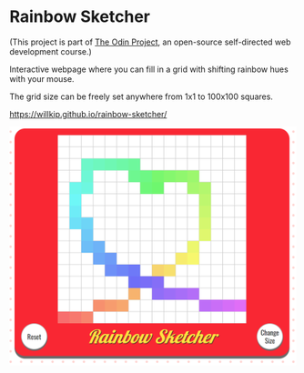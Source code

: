# Rainbow Sketcher

(This project is part of [The Odin Project](https://github.com/TheOdinProject/curriculum), an open-source self-directed web development course.)

Interactive webpage where you can fill in a grid with shifting rainbow hues with your mouse.

The grid size can be freely set anywhere from 1x1 to 100x100 squares.

https://willkip.github.io/rainbow-sketcher/

![alt A rainbow heart being drawn on the website.](sketcher1.png "Working example of the Sketcher.")
